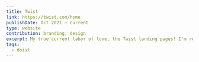 ```yaml
---
title: Twist
link: https://twist.com/home
publishDate: Oct 2021 – current
type: website
contribution: branding, design
excerpt: My true current labor of love, the Twist landing pages! I'm really proud of them.
tags:
  - doist
---
```

